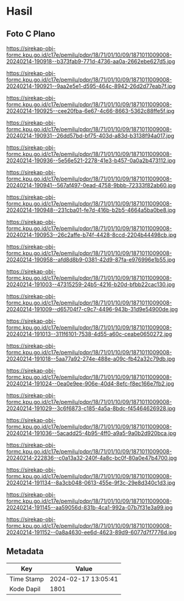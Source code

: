 # Hasil

## Foto C Plano

https://sirekap-obj-formc.kpu.go.id/c17e/pemilu/pdpr/18/71/01/10/09/1871011009008-20240214-190918--b373fab9-771d-4736-aa0a-2662ebe627d5.jpg

https://sirekap-obj-formc.kpu.go.id/c17e/pemilu/pdpr/18/71/01/10/09/1871011009008-20240214-190921--9aa2e5e1-d595-464c-8942-26d2d77eab7f.jpg

https://sirekap-obj-formc.kpu.go.id/c17e/pemilu/pdpr/18/71/01/10/09/1871011009008-20240214-190925--cee20fba-6e67-4c66-8663-5362c88ffe5f.jpg

https://sirekap-obj-formc.kpu.go.id/c17e/pemilu/pdpr/18/71/01/10/09/1871011009008-20240214-190931--26dd57bd-bf75-403d-a83d-b3138f94a017.jpg

https://sirekap-obj-formc.kpu.go.id/c17e/pemilu/pdpr/18/71/01/10/09/1871011009008-20240214-190936--5e56e521-2278-41e3-b457-0a0a2b473112.jpg

https://sirekap-obj-formc.kpu.go.id/c17e/pemilu/pdpr/18/71/01/10/09/1871011009008-20240214-190941--567af497-0ead-4758-9bbb-72333f82ab60.jpg

https://sirekap-obj-formc.kpu.go.id/c17e/pemilu/pdpr/18/71/01/10/09/1871011009008-20240214-190948--231cba01-fe7d-416b-b2b5-4664a5ba0be8.jpg

https://sirekap-obj-formc.kpu.go.id/c17e/pemilu/pdpr/18/71/01/10/09/1871011009008-20240214-190953--26c2affe-b74f-4428-8ccd-2204b44498cb.jpg

https://sirekap-obj-formc.kpu.go.id/c17e/pemilu/pdpr/18/71/01/10/09/1871011009008-20240214-190958--afd8d8b9-0381-42d9-87fa-e976996e1b55.jpg

https://sirekap-obj-formc.kpu.go.id/c17e/pemilu/pdpr/18/71/01/10/09/1871011009008-20240214-191003--47315259-24b5-4216-b20d-bfbb22cac130.jpg

https://sirekap-obj-formc.kpu.go.id/c17e/pemilu/pdpr/18/71/01/10/09/1871011009008-20240214-191009--d65704f7-c9c7-4496-943b-31d9e54900de.jpg

https://sirekap-obj-formc.kpu.go.id/c17e/pemilu/pdpr/18/71/01/10/09/1871011009008-20240214-191013--311f6101-7538-4d55-a60c-ceabe0650272.jpg

https://sirekap-obj-formc.kpu.go.id/c17e/pemilu/pdpr/18/71/01/10/09/1871011009008-20240214-191018--5aa77a92-274e-488e-a09c-fb42a32c79db.jpg

https://sirekap-obj-formc.kpu.go.id/c17e/pemilu/pdpr/18/71/01/10/09/1871011009008-20240214-191024--0ea0e9ee-906e-40d4-8efc-f8ec166e7fb2.jpg

https://sirekap-obj-formc.kpu.go.id/c17e/pemilu/pdpr/18/71/01/10/09/1871011009008-20240214-191029--3c6f6873-c185-4a5a-8bdc-f45464626928.jpg

https://sirekap-obj-formc.kpu.go.id/c17e/pemilu/pdpr/18/71/01/10/09/1871011009008-20240214-191036--5acadd25-4b95-4ff0-a9a5-9a0b2d920bca.jpg

https://sirekap-obj-formc.kpu.go.id/c17e/pemilu/pdpr/18/71/01/10/09/1871011009008-20240214-222836--c0a13a32-240f-4a8c-bc0f-80a0e47b4700.jpg

https://sirekap-obj-formc.kpu.go.id/c17e/pemilu/pdpr/18/71/01/10/09/1871011009008-20240214-191134--8a3cb048-0613-455e-9f3c-29e8d340c1d3.jpg

https://sirekap-obj-formc.kpu.go.id/c17e/pemilu/pdpr/18/71/01/10/09/1871011009008-20240214-191145--aa59056d-831b-4ca1-992a-07b7f31e3a99.jpg

https://sirekap-obj-formc.kpu.go.id/c17e/pemilu/pdpr/18/71/01/10/09/1871011009008-20240214-191152--0a8a4630-ee6d-4623-89d9-6077d7f7776d.jpg


## Metadata

| Key        | Value               |
| ---------- | ------------------- |
| Time Stamp | 2024-02-17 13:05:41 |
| Kode Dapil | 1801                |



